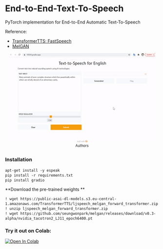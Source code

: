 # End-to-End-Text-To-Speech
PyTorch implementation for End-to-End Automatic Text-To-Speech

Reference: 
- [TransformerTTS: FastSpeech](https://github.com/as-ideas/TransformerTTS)
- [MelGAN](https://github.com/seungwonpark/melgan)

<p align="center">
    <img src="output/tts.gif", width="480">
    <br>
    <sup>Authors <a Demo</a></sup>
</p>



### Installation
```
apt-get install -y espeak
pip install -r requirements.txt
pip install gradio
```

**Download the pre-trained weights **
```
! wget https://public-asai-dl-models.s3.eu-central-1.amazonaws.com/TransformerTTS/ljspeech_melgan_forward_transformer.zip
! unzip ljspeech_melgan_forward_transformer.zip
! wget https://github.com/seungwonpark/melgan/releases/download/v0.3-alpha/nvidia_tacotron2_LJ11_epoch6400.pt
```

### Try it out on Colab:
[![Open In Colab](https://colab.research.google.com/assets/colab-badge.svg)](https://github.com/trandinhson3086/End-to-End-Text-To-Speech/blob/main/synthesize_tts.ipynb)

